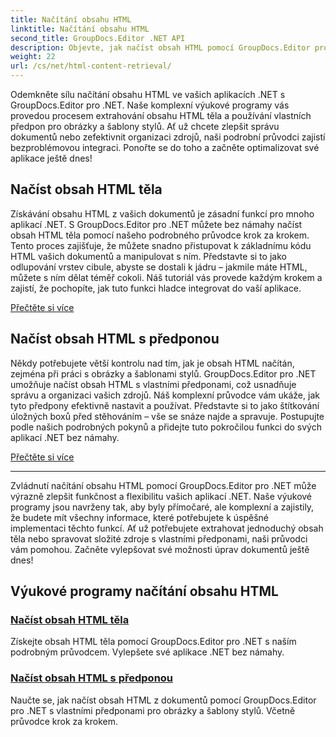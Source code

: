 ```yaml
---
title: Načítání obsahu HTML
linktitle: Načítání obsahu HTML
second_title: GroupDocs.Editor .NET API
description: Objevte, jak načíst obsah HTML pomocí GroupDocs.Editor pro .NET. Součástí jsou podrobné pokyny pro načítání obsahu těla a vlastních předpon.
weight: 22
url: /cs/net/html-content-retrieval/
---
```

Odemkněte sílu načítání obsahu HTML ve vašich aplikacích .NET s GroupDocs.Editor pro .NET. Naše komplexní výukové programy vás provedou procesem extrahování obsahu HTML těla a používání vlastních předpon pro obrázky a šablony stylů. Ať už chcete zlepšit správu dokumentů nebo zefektivnit organizaci zdrojů, naši podrobní průvodci zajistí bezproblémovou integraci. Ponořte se do toho a začněte optimalizovat své aplikace ještě dnes!

## Načíst obsah HTML těla

Získávání obsahu HTML z vašich dokumentů je zásadní funkcí pro mnoho aplikací .NET. S GroupDocs.Editor pro .NET můžete bez námahy načíst obsah HTML těla pomocí našeho podrobného průvodce krok za krokem. Tento proces zajišťuje, že můžete snadno přistupovat k základnímu kódu HTML vašich dokumentů a manipulovat s ním. Představte si to jako odlupování vrstev cibule, abyste se dostali k jádru – jakmile máte HTML, můžete s ním dělat téměř cokoli. Náš tutoriál vás provede každým krokem a zajistí, že pochopíte, jak tuto funkci hladce integrovat do vaší aplikace.

[Přečtěte si více](./retrieve-html-body-content/)

## Načíst obsah HTML s předponou

Někdy potřebujete větší kontrolu nad tím, jak je obsah HTML načítán, zejména při práci s obrázky a šablonami stylů. GroupDocs.Editor pro .NET umožňuje načíst obsah HTML s vlastními předponami, což usnadňuje správu a organizaci vašich zdrojů. Náš komplexní průvodce vám ukáže, jak tyto předpony efektivně nastavit a používat. Představte si to jako štítkování úložných boxů před stěhováním – vše se snáze najde a spravuje. Postupujte podle našich podrobných pokynů a přidejte tuto pokročilou funkci do svých aplikací .NET bez námahy.

[Přečtěte si více](./retrieve-html-content-with-prefix/)

---

Zvládnutí načítání obsahu HTML pomocí GroupDocs.Editor pro .NET může výrazně zlepšit funkčnost a flexibilitu vašich aplikací .NET. Naše výukové programy jsou navrženy tak, aby byly přímočaré, ale komplexní a zajistily, že budete mít všechny informace, které potřebujete k úspěšné implementaci těchto funkcí. Ať už potřebujete extrahovat jednoduchý obsah těla nebo spravovat složité zdroje s vlastními předponami, naši průvodci vám pomohou. Začněte vylepšovat své možnosti úprav dokumentů ještě dnes!
## Výukové programy načítání obsahu HTML
### [Načíst obsah HTML těla](./retrieve-html-body-content/)
Získejte obsah HTML těla pomocí GroupDocs.Editor pro .NET s naším podrobným průvodcem. Vylepšete své aplikace .NET bez námahy.
### [Načíst obsah HTML s předponou](./retrieve-html-content-with-prefix/)
Naučte se, jak načíst obsah HTML z dokumentů pomocí GroupDocs.Editor pro .NET s vlastními předponami pro obrázky a šablony stylů. Včetně průvodce krok za krokem.